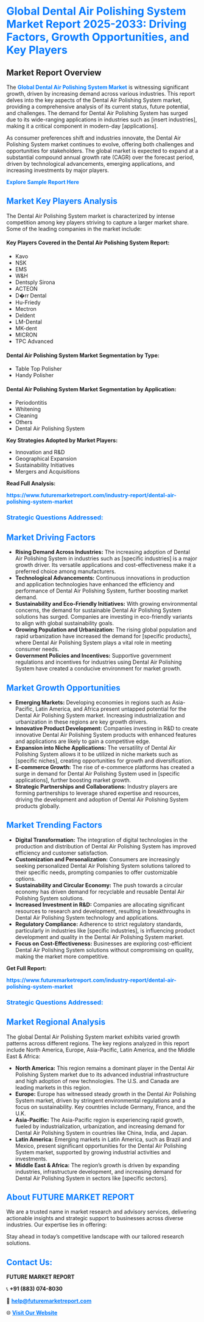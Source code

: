 <h1 style="color: #007BFF;">Global Dental Air Polishing System Market Report 2025-2033: Driving Factors, Growth Opportunities, and Key Players</h1>

<section id="overview">
<h2>Market Report Overview</h2>
<p>The <a href="https://www.futuremarketreport.com/industry-report/dental-air-polishing-system-market" style="color: #007BFF; text-decoration: none;"><strong>Global Dental Air Polishing System Market</strong></a> is witnessing significant growth, driven by increasing demand across various industries. This report delves into the key aspects of the Dental Air Polishing System market, providing a comprehensive analysis of its current status, future potential, and challenges. The demand for Dental Air Polishing System has surged due to its wide-ranging applications in industries such as [insert industries], making it a critical component in modern-day [applications].</p>
<p>As consumer preferences shift and industries innovate, the Dental Air Polishing System market continues to evolve, offering both challenges and opportunities for stakeholders. The global market is expected to expand at a substantial compound annual growth rate (CAGR) over the forecast period, driven by technological advancements, emerging applications, and increasing investments by major players.</p>
</section>

<section id="overview">
<p><a href="https://www.futuremarketreport.com/request-sample/reportId=127044" style="color: #007BFF; text-decoration: none;"><strong>Explore Sample Report Here</strong></a></p>
</section>

<section id="key-players">
<h2 style="color: #007BFF;">Market Key Players Analysis</h2>
<p>The Dental Air Polishing System market is characterized by intense competition among key players striving to capture a larger market share. Some of the leading companies in the market include:</p>
<h4>Key Players Covered in the Dental Air Polishing System Report:</h4>
<ul><li>Kavo</li><li>NSK</li><li>EMS</li><li>W&amp;H</li><li>Dentsply Sirona</li><li>ACTEON</li><li>D�rr Dental</li><li>Hu-Friedy</li><li>Mectron</li><li>Deldent</li><li>LM-Dental</li><li>MK-dent</li><li>MICRON</li><li>TPC Advanced</li></ul>
<h4>Dental Air Polishing System Market Segmentation by Type:</h4>
<ul><li>Table Top Polisher</li><li>Handy Polisher</li></ul>

<h4>Dental Air Polishing System Market Segmentation by Application:</h4>
<ul><li>Periodontitis</li><li>Whitening</li><li>Cleaning</li><li>Others</li><li>Dental Air Polishing System</li></ul>
<p><strong>Key Strategies Adopted by Market Players:</strong></p>
<ul>
<li>Innovation and R&D</li>
<li>Geographical Expansion</li>
<li>Sustainability Initiatives</li>
<li>Mergers and Acquisitions</li>
</ul>
</section>

<section>
<p><strong>Read Full Analysis: </strong></p><a href="https://www.futuremarketreport.com/industry-report/dental-air-polishing-system-market" style="color: #007BFF; text-decoration: none;"><strong>https://www.futuremarketreport.com/industry-report/dental-air-polishing-system-market</strong></a>
<h3 style="color: #007BFF;">Strategic Questions Addressed:</h3>
</section>

<section id="driving-factors">
<h2 style="color: #007BFF;">Market Driving Factors</h2>
<ul>
<li><strong>Rising Demand Across Industries:</strong> The increasing adoption of Dental Air Polishing System in industries such as [specific industries] is a major growth driver. Its versatile applications and cost-effectiveness make it a preferred choice among manufacturers.</li>
<li><strong>Technological Advancements:</strong> Continuous innovations in production and application technologies have enhanced the efficiency and performance of Dental Air Polishing System, further boosting market demand.</li>
<li><strong>Sustainability and Eco-Friendly Initiatives:</strong> With growing environmental concerns, the demand for sustainable Dental Air Polishing System solutions has surged. Companies are investing in eco-friendly variants to align with global sustainability goals.</li>
<li><strong>Growing Population and Urbanization:</strong> The rising global population and rapid urbanization have increased the demand for [specific products], where Dental Air Polishing System plays a vital role in meeting consumer needs.</li>
<li><strong>Government Policies and Incentives:</strong> Supportive government regulations and incentives for industries using Dental Air Polishing System have created a conducive environment for market growth.</li>
</ul>
</section>

<section id="growth-opportunities">
<h2 style="color: #007BFF;">Market Growth Opportunities</h2>
<ul>
<li><strong>Emerging Markets:</strong> Developing economies in regions such as Asia-Pacific, Latin America, and Africa present untapped potential for the Dental Air Polishing System market. Increasing industrialization and urbanization in these regions are key growth drivers.</li>
<li><strong>Innovative Product Development:</strong> Companies investing in R&D to create innovative Dental Air Polishing System products with enhanced features and applications are likely to gain a competitive edge.</li>
<li><strong>Expansion into Niche Applications:</strong> The versatility of Dental Air Polishing System allows it to be utilized in niche markets such as [specific niches], creating opportunities for growth and diversification.</li>
<li><strong>E-commerce Growth:</strong> The rise of e-commerce platforms has created a surge in demand for Dental Air Polishing System used in [specific applications], further boosting market growth.</li>
<li><strong>Strategic Partnerships and Collaborations:</strong> Industry players are forming partnerships to leverage shared expertise and resources, driving the development and adoption of Dental Air Polishing System products globally.</li>
</ul>
</section>

<section id="trending-factors">
<h2 style="color: #007BFF;">Market Trending Factors</h2>
<ul>
<li><strong>Digital Transformation:</strong> The integration of digital technologies in the production and distribution of Dental Air Polishing System has improved efficiency and customer satisfaction.</li>
<li><strong>Customization and Personalization:</strong> Consumers are increasingly seeking personalized Dental Air Polishing System solutions tailored to their specific needs, prompting companies to offer customizable options.</li>
<li><strong>Sustainability and Circular Economy:</strong> The push towards a circular economy has driven demand for recyclable and reusable Dental Air Polishing System solutions.</li>
<li><strong>Increased Investment in R&D:</strong> Companies are allocating significant resources to research and development, resulting in breakthroughs in Dental Air Polishing System technology and applications.</li>
<li><strong>Regulatory Compliance:</strong> Adherence to strict regulatory standards, particularly in industries like [specific industries], is influencing product development and quality in the Dental Air Polishing System market.</li>
<li><strong>Focus on Cost-Effectiveness:</strong> Businesses are exploring cost-efficient Dental Air Polishing System solutions without compromising on quality, making the market more competitive.</li>
</ul>
</section>

<section>
<p><strong>Get Full Report: </strong></p><a href="https://www.futuremarketreport.com/industry-report/dental-air-polishing-system-market" style="color: #007BFF; text-decoration: none;"><strong>https://www.futuremarketreport.com/industry-report/dental-air-polishing-system-market</strong></a>
<h3 style="color: #007BFF;">Strategic Questions Addressed:</h3>
</section>


<section id="regional-analysis">
<h2 style="color: #007BFF;">Market Regional Analysis</h2>
<p>The global Dental Air Polishing System market exhibits varied growth patterns across different regions. The key regions analyzed in this report include North America, Europe, Asia-Pacific, Latin America, and the Middle East & Africa:</p>
<ul>
<li><strong>North America:</strong> This region remains a dominant player in the Dental Air Polishing System market due to its advanced industrial infrastructure and high adoption of new technologies. The U.S. and Canada are leading markets in this region.</li>
<li><strong>Europe:</strong> Europe has witnessed steady growth in the Dental Air Polishing System market, driven by stringent environmental regulations and a focus on sustainability. Key countries include Germany, France, and the U.K.</li>
<li><strong>Asia-Pacific:</strong> The Asia-Pacific region is experiencing rapid growth, fueled by industrialization, urbanization, and increasing demand for Dental Air Polishing System in countries like China, India, and Japan.</li>
<li><strong>Latin America:</strong> Emerging markets in Latin America, such as Brazil and Mexico, present significant opportunities for the Dental Air Polishing System market, supported by growing industrial activities and investments.</li>
<li><strong>Middle East & Africa:</strong> The region’s growth is driven by expanding industries, infrastructure development, and increasing demand for Dental Air Polishing System in sectors like [specific sectors].</li>
</ul>
</section>

<footer>
<h2 style="color: #007BFF;">About FUTURE MARKET REPORT</h2>
<p>We are a trusted name in market research and advisory services, delivering actionable insights and strategic support to businesses across diverse industries. Our expertise lies in offering:</p>

<p>Stay ahead in today’s competitive landscape with our tailored research solutions.</p>

<h2 style="color: #007BFF;">Contact Us:</h2>
<p><strong>FUTURE MARKET REPORT</strong></p>
<p>📞 <strong>+91 (883) 074-8030</strong></p>
<p>📧 <strong><a href="mailto:help@futuremarketreport.com" style="color: #007BFF;">help@futuremarketreport.com</a></strong></p>
<p>🌐 <strong><a href="https://www.futuremarketreport.com/" style="color: #007BFF;">Visit Our Website</a></strong></p>
</footer>